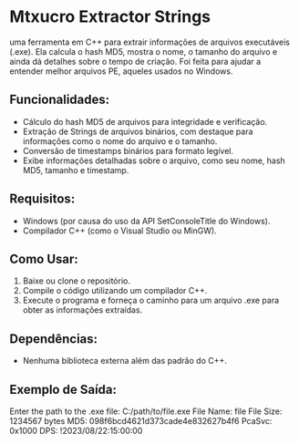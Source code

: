
# Mtxucro Extractor Strings

uma ferramenta em C++ para extrair informações de arquivos executáveis (.exe). Ela calcula o hash MD5, mostra o nome, o tamanho do arquivo e ainda dá detalhes sobre o tempo de criação. Foi feita para ajudar a entender melhor arquivos PE, aqueles usados no Windows.

## Funcionalidades:
- Cálculo do hash MD5 de arquivos para integridade e verificação.
- Extração de Strings de arquivos binários, com destaque para informações como o nome do arquivo e o tamanho.
- Conversão de timestamps binários para formato legível.
- Exibe informações detalhadas sobre o arquivo, como seu nome, hash MD5, tamanho e timestamp.

## Requisitos:
- Windows (por causa do uso da API SetConsoleTitle do Windows).
- Compilador C++ (como o Visual Studio ou MinGW).

## Como Usar:
1. Baixe ou clone o repositório.
2. Compile o código utilizando um compilador C++.
3. Execute o programa e forneça o caminho para um arquivo .exe para obter as informações extraídas.

## Dependências:
- Nenhuma biblioteca externa além das padrão do C++.

## Exemplo de Saída:
Enter the path to the .exe file: C:/path/to/file.exe
File Name: file
File Size: 1234567 bytes
MD5: 098f6bcd4621d373cade4e832627b4f6
PcaSvc: 0x1000
DPS: !2023/08/22:15:00:00
